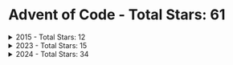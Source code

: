 # Advent of Code - Total Stars: 61

<details>
<summary> 2015 - Total Stars: 12</summary>

| Day | Part A Stars | Part A Runtime | Part B Stars | Part B Runtime |
|-----|--------------|----------------|--------------|----------------|
| [1](https://adventofcode.com/2015/day/1) | ⭐ | 1.81 ms | ⭐ | 300.65 µs |
| [2](https://adventofcode.com/2015/day/2) | ⭐ | 2.05 ms | ⭐ | 1.08 ms |
| [3](https://adventofcode.com/2015/day/3) | ⭐ | 4.17 ms | ⭐ | 4.14 ms |
| [4](https://adventofcode.com/2015/day/4) | ⭐ | 382.18 ms | ⭐ | 9.80 s |
| [5](https://adventofcode.com/2015/day/5) | ⭐ | 2.88 ms | ⭐ | 2.47 ms |
| [6](https://adventofcode.com/2015/day/6) | ⭐ | 1.55 s | ⭐ | 2.86 s |

</details>

<details>
<summary> 2023 - Total Stars: 15</summary>

| Day | Part A Stars | Part A Runtime | Part B Stars | Part B Runtime |
|-----|--------------|----------------|--------------|----------------|
| [1](https://adventofcode.com/2023/day/1) | ⭐ | 3.02 ms | ⭐ | 15.33 ms |
| [2](https://adventofcode.com/2023/day/2) | ⭐ | 2.61 ms | ⭐ | 2.84 ms |
| [3](https://adventofcode.com/2023/day/3) | ⭐ | 5.96 ms | ⭐ | 8.94 ms |
| [4](https://adventofcode.com/2023/day/4) | ⭐ | 3.11 ms | ⭐ | 3.59 ms |
| [5](https://adventofcode.com/2023/day/5) | ⭐ | 3.88 ms |  | N/A |
| [6](https://adventofcode.com/2023/day/6) | ⭐ | 1.51 ms | ⭐ | 488.52 µs |
| [7](https://adventofcode.com/2023/day/7) | ⭐ | 7.79 ms |  | N/A |
| [24](https://adventofcode.com/2023/day/24) | ⭐ | 294.44 ms | ⭐ | 1.26 ms |
| [25](https://adventofcode.com/2023/day/25) | ⭐ | 24.05 s |  | N/A |

</details>

<details>
<summary> 2024 - Total Stars: 34</summary>

| Day | Part A Stars | Part A Runtime | Part B Stars | Part B Runtime |
|-----|--------------|----------------|--------------|----------------|
| [1](https://adventofcode.com/2024/day/1) | ⭐ | 5.86 ms | ⭐ | 15.18 ms |
| [2](https://adventofcode.com/2024/day/2) | ⭐ | 7.67 ms | ⭐ | 21.48 ms |
| [3](https://adventofcode.com/2024/day/3) | ⭐ | 2.60 ms | ⭐ | 1.34 ms |
| [4](https://adventofcode.com/2024/day/4) | ⭐ | 22.08 ms | ⭐ | 12.30 ms |
| [5](https://adventofcode.com/2024/day/5) | ⭐ | 30.12 ms | ⭐ | 89.23 ms |
| [6](https://adventofcode.com/2024/day/6) | ⭐ | 89.25 ms | ⭐ | 279.83 s |
| [7](https://adventofcode.com/2024/day/7) | ⭐ | 11.80 s | ⭐ | 35.55 s |
| [8](https://adventofcode.com/2024/day/8) | ⭐ | 2.79 ms | ⭐ | 1.90 ms |
| [9](https://adventofcode.com/2024/day/9) | ⭐ | 165.52 ms | ⭐ | 2.68 s |
| [10](https://adventofcode.com/2024/day/10) | ⭐ | 18.83 ms | ⭐ | 11.76 ms |
| [11](https://adventofcode.com/2024/day/11) | ⭐ | 8.33 ms | ⭐ | 205.77 ms |
| [12](https://adventofcode.com/2024/day/12) |  | N/A |  | N/A |
| [13](https://adventofcode.com/2024/day/13) | ⭐ | 2.70 ms | ⭐ | 1.57 ms |
| [14](https://adventofcode.com/2024/day/14) | ⭐ | 3.34 ms | ⭐ | 3.30 s |
| [15](https://adventofcode.com/2024/day/15) | ⭐ | 14.39 ms | ⭐ | 2.32 s |
| [16](https://adventofcode.com/2024/day/16) | ⭐ | 102.72 ms | ⭐ | 249.87 ms |
| [17](https://adventofcode.com/2024/day/17) | ⭐ | 1.78 ms | ⭐ | 26.12 ms |
| [18](https://adventofcode.com/2024/day/18) | ⭐ | 9.90 ms | ⭐ | 2.63 s |

</details>

